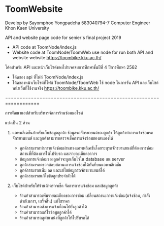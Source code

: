 # ToomWebsite
Develop by  Sayomphoo Yongpadcha
            583040794-7
            Computer Engineer
            Khon Kaen University
            
API and website page code for senier's final project 2019
- API code at ToomNode/index.js
- Website code at ToomNode/ToomWeb
use node for run both API and website
website https://toombike.kku.ac.th/

โค้ดสำหรับ API และหน้าเว็บไซต์ของโปรเจคจบการศึกษาชั้นปีที่ 4 ปีการศึกษา 2562
- โค้ดของ api ที่ไฟล์ ToomNode/index.js
- โค้ดของหน้าเว็บไซต์ที่ไฟล์ ToomNode/ToomWeb
ใช้ node ในการรัน API และเว็บไซต์
หน้าเว็บที่ใช้งานจริง https://toombike.kku.ac.th/

==================================================================

การพัฒนาแอปสำหรับบริหารจัดการร้านซ่อมมอไซต์

แบ่งเป็น 2 ส่วน
1. แอพพลิเคชันสำหรับเก็บข้อมูลลูกค้า ช้อมูลรถจักรยายนต์ของลูกค้า ให้ลูกค้าทำการแจ้งซ่อมรถจักรยานยนต์ และลูกค้าสามารถตรวจเช็คการแจ้งซ่อมของตนเองได้
   - ลูกค้าสามารถทำการแจ้งซ่อมผ่านทางแอพพลิเคชันโดยระบุรถจักรยานยนต์ที่ต้องการซ่อม สถานที่ที่ต้องการให้ไปรับรถ และรายละเอียดอาการ
   - ข้อมูลการแจ้งซ่อมของลูกค้าจะถูกเก็บไว้ใน database บน server
   - ลูกค้าสามารถตรวจสอบสถานะการแจ้งซ่อมได้ทันทีบนแอพพลิเคชัน
   - ลูกค้าสามารถเพิ่ม ลด และแก้ไขข้อมูลรถจักรยานยนต์ได้
   - ลูกค้าสามารถแก้ไขข้อลูกประจำตัวได้
   
2. เว็บไซต์สำหรับให้ร้านค้าตรวจเช็ค จัดการการแจ้งซ่อม และข้อมูลลูกค้า
   - ร้านค้าสามารถเพิ่มรายละเอียดของการซ่อม เปลี่ยนสถานะการแจ้งซ่อม(แจ้งซ่อม, กำลังดำเนินการ, เสร็จสื้น) แก้ไขราคา
   - ร้านค้าสามารถส่งการแจ้งเตือนไปยังลูกค้าได้
   - ร้านค้าสามารถแก้ไขข้อมูลลูกค้าได้
   - ร้านค้าสามารถดูตำแหน่งที่ลูกค้าให้ไปรับรถได้